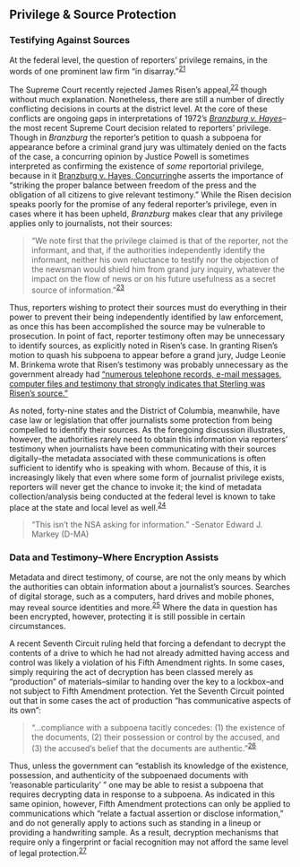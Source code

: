 Privilege & Source Protection
-----------------------------

### Testifying Against Sources

At the federal level, the question of reporters’ privilege remains, in
the words of one prominent law firm “in
disarray.”<sup>[21](footnotes/README.html)</sup>

The Supreme Court recently rejected James Risen’s
appeal,<sup>[22](footnotes/README.html)</sup> though without much
explanation. Nonetheless, there are still a number of directly
conflicting decisions in courts at the district level. At the core of
these conflicts are ongoing gaps in interpretations of 1972’s
[*Branzburg v.
Hayes*](http://www.law.cornell.edu/supremecourt/text/408/665#writing-USSC_CR_0408_0665_ZO)–the
most recent Supreme Court decision related to reporters’ privilege.
Though in *Branzburg* the reporter’s petition to quash a subpoena for
appearance before a criminal grand jury was ultimately denied on the
facts of the case, a concurring opinion by Justice Powell is sometimes
interpreted as confirming the existence of *some* reportorial privilege,
because in it [Branzburg v. Hayes,
Concurring](http://www.law.cornell.edu/supremecourt/text/408/665#writing-USSC_CR_0408_0665_ZC)<span>he
asserts the importance of “striking the proper balance between freedom
of the press and the obligation of all citizens to give relevant
testimony.”</span> While the Risen decision speaks poorly for the
promise of any federal reporter’s privilege, even in cases where it has
been upheld, *Branzburg* makes clear that any privilege applies only to
journalists, not their sources:

> “We note first that the privilege claimed is that of the reporter, not
> the informant, and that, if the authorities independently identify the
> informant, neither his own reluctance to testify nor the objection of
> the newsman would shield him from grand jury inquiry, whatever the
> impact on the flow of news or on his future usefulness as a secret
> source of information.”<sup>[23](footnotes/README.html)</sup>

Thus, reporters wishing to protect their sources must do everything in
their power to prevent their being independently identified by law
enforcement, as once this has been accomplished the source may be
vulnerable to prosecution. In point of fact, reporter testimony often
may be unnecessary to identify sources, as explicitly noted in Risen’s
case. In granting Risen’s motion to quash his subpoena to appear before
a grand jury, Judge Leonie M. Brinkema wrote that Risen’s testimony was
probably unnecessary as the government already had [“numerous telephone
records, e-mail messages, computer files and testimony that strongly
indicates that Sterling was Risen’s
source.”](https://archive.org/details/229733-judge-leonie-brinkemas-ruling-quashing-subpoena)

As noted, forty-nine states and the District of Columbia, meanwhile,
have case law or legislation that offer journalists some protection from
being compelled to identify their sources. As the foregoing discussion
illustrates, however, the authorities rarely need to obtain this
information via reporters’ testimony when journalists have been
communicating with their sources digitally–the metadata associated with
these communications is often sufficient to identify who is speaking
with whom. Because of this, it is increasingly likely that even where
some form of journalist privilege exists, reporters will never get the
chance to invoke it; the kind of metadata collection/analysis being
conducted at the federal level is known to take place at the state and
local level as well.<sup>[24](footnotes/README.html)</sup>

 > “This isn’t the NSA asking for information.” -Senator Edward J.
Markey (D-MA)

### Data and Testimony–Where Encryption Assists

Metadata and direct testimony, of course, are not the only means by
which the authorities can obtain information about a journalist’s
sources. Searches of digital storage, such as a computers, hard drives
and mobile phones, may reveal source identities and
more.<sup>[25](footnotes/README.html)</sup> Where the data in question
has been encrypted, however, protecting it is still possible in certain
circumstances.

A recent Seventh Circuit ruling held that forcing a defendant to decrypt
the contents of a drive to which he had not already admitted having
access and control was likely a violation of his Fifth Amendment rights.
In some cases, simply requiring the act of decryption has been classed
merely as “production” of materials–similar to handing over the key to a
lockbox–and not subject to Fifth Amendment protection. Yet the Seventh
Circuit pointed out that in some cases the act of production “has
communicative aspects of its own”:

> “…compliance with a subpoena tacitly concedes: (1) the existence of
> the documents, (2) their possession or control by the accused, and (3)
> the accused’s belief that the documents are
> authentic.”<sup>[26](footnotes/README.html)</sup>

Thus, unless the government can “establish its knowledge of the
existence, possession, and authenticity of the subpoenaed documents with
‘reasonable particularity’ ” one may be able to resist a subpoena that
requires decrypting data in response to a subpoena. As indicated in this
same opinion, however, Fifth Amendment protections can only be applied
to communications which “relate a factual assertion or disclose
information,” and do not generally apply to actions such as standing in
a lineup or providing a handwriting sample. As a result, decryption
mechanisms that require only a fingerprint or facial recognition may not
afford the same level of legal
protection.<sup>[27](footnotes/README.html)</sup>
